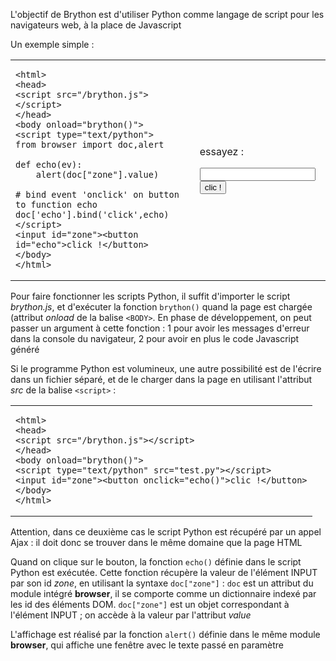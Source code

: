L'objectif de Brython est d'utiliser Python comme langage de script pour les navigateurs web, à la place de Javascript

Un exemple simple :
<table>
<tr>
<td>

    <html>
    <head>
    <script src="/brython.js"></script>
    </head>
    <body onload="brython()">
    <script type="text/python">
    from browser import doc,alert
    
    def echo(ev):
        alert(doc["zone"].value)
    
    # bind event 'onclick' on button to function echo
    doc['echo'].bind('click',echo)
    </script>
    <input id="zone"><button id="echo">click !</button>
    </body>
    </html>

</td>
<td>

essayez :<p>
<script type="text/python">
from browser import doc,alert

def echo(ev):
    alert(doc["zone"].value)

# bind event 'onclick' on button to function echo
doc['echo'].bind('click',echo)
</script>

<input id="zone"><button id="echo">clic !</button>
</td>
</tr>
</table>

Pour faire fonctionner les scripts Python, il suffit d'importer le script 
_brython.js_, et d'exécuter la fonction `brython()` quand la page est chargée 
(attribut _onload_ de la balise `<BODY>`. En phase de développement, on peut 
passer un argument à cette fonction : 1 pour avoir les messages d'erreur dans 
la console du navigateur, 2 pour avoir en plus le code Javascript généré

Si le programme Python est volumineux, une autre possibilité est de l'écrire 
dans un fichier séparé, et de le charger dans la page en utilisant l'attribut 
_src_ de la balise `<script>` :

<table><tr><td>

    <html>
    <head>
    <script src="/brython.js"></script>
    </head>
    <body onload="brython()">
    <script type="text/python" src="test.py"></script>
    <input id="zone"><button onclick="echo()">clic !</button>
    </body>
    </html>

</td></tr></table>

Attention, dans ce deuxième cas le script Python est récupéré par un appel 
Ajax : il doit donc se trouver dans le même domaine que la page HTML

Quand on clique sur le bouton, la fonction `echo()` définie dans le script 
Python est exécutée. Cette fonction récupère la valeur de l'élément INPUT 
par son id _zone_, en utilisant la syntaxe `doc["zone"]` : `doc` est un attribut 
du module intégré **browser**, il se comporte comme un dictionnaire indexé par les id des éléments 
DOM. `doc["zone"]` est un objet correspondant à l'élément INPUT ; on accède à la
 valeur par l'attribut _value_

L'affichage est réalisé par la fonction `alert()` définie dans le même module
**browser**, qui affiche une fenêtre avec le texte passé en paramètre
